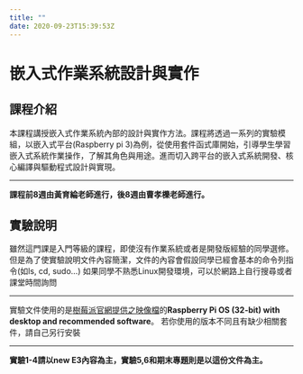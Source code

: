 ```yaml
---
title: ""
date: 2020-09-23T15:39:53Z
---
```


# 嵌入式作業系統設計與實作

## 課程介紹

本課程講授嵌入式作業系統內部的設計與實作方法。課程將透過一系列的實驗模組，以嵌入式平台(Raspberry pi 3)為例，從使用套件函式庫開始，引導學生學習嵌入式系統作業操作，了解其角色與用途。進而切入跨平台的嵌入式系統開發、核心編譯與驅動程式設計與實現。

---

**課程前8週由黃育綸老師進行，後8週由曹孝櫟老師進行。**

## 實驗說明

雖然這門課是入門等級的課程，即使沒有作業系統或者是開發版經驗的同學選修。
但是為了使實驗說明文件內容簡潔，文件的內容會假設同學已經會基本的命令列指令(如ls, cd, sudo...)
如果同學不熟悉Linux開發環境，可以於網路上自行搜尋或者課堂時間詢問

---

實驗文件使用的是[樹莓派官網提供之映像檔](https://www.raspberrypi.org/downloads/raspberry-pi-os/)的**Raspberry Pi OS (32-bit) with desktop and recommended software**。
若你使用的版本不同且有缺少相關套件，請自己另行安裝

---

**實驗1-4請以new E3內容為主，實驗5,6和期末專題則是以這份文件為主。**